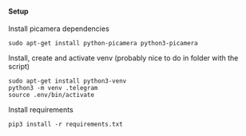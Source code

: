 #### Setup

Install picamera dependencies
    
    sudo apt-get install python-picamera python3-picamera

Install, create and activate venv (probably nice to do in folder with the script)

	sudo apt-get install python3-venv
    python3 -m venv .telegram
	source .env/bin/activate

Install requirements

	pip3 install -r requirements.txt


